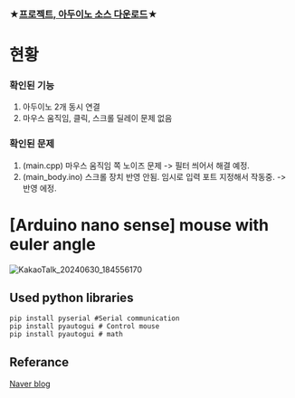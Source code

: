 ### ★[프로젝트, 아두이노 소스 다운로드](https://drive.google.com/file/d/1qMjp9VInAZmbb86hGWtLLq77AieaAka-/view?usp=sharing)★

# 현황
### 확인된 기능
1. 아두이노 2개 동시 연결
2. 마우스 움직임, 클릭, 스크롤 딜레이 문제 없음

### 확인된 문제
1. (main.cpp) 마우스 움직임 쪽 노이즈 문제 -> 필터 씌어서 해결 예정.
2. (main_body.ino) 스크롤 장치 반영 안됨. 임시로 입력 포트 지정해서 작동중. -> 반영 에정.

# [Arduino nano sense] mouse with euler angle
![KakaoTalk_20240630_184556170](https://github.com/serafi1204/-Arduino-mouse-with-euler-angle/assets/122208990/f8af0d6c-b58a-474a-b001-4787ef760f81)

## Used python libraries
    pip install pyserial #Serial communication
    pip install pyautogui # Control mouse
    pip install pyautogui # math

## Referance
[Naver blog](https://m.blog.naver.com/PostView.naver?blogId=seongilseo77&logNo=222225637028&navType=by)
